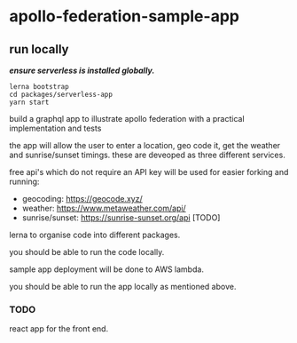 # apollo-federation-sample-app

## run locally

**_ensure serverless is installed globally._**

```
lerna bootstrap
cd packages/serverless-app
yarn start
```

build a graphql app to illustrate apollo federation with a practical implementation and tests

the app will allow the user to enter a location, geo code it, get the weather and sunrise/sunset timings. these are deveoped as three different services.

free api's which do not require an API key will be used for easier forking and running:

- geocoding: https://geocode.xyz/
- weather: https://www.metaweather.com/api/
- sunrise/sunset: https://sunrise-sunset.org/api [TODO]

lerna to organise code into different packages.

you should be able to run the code locally.

sample app deployment will be done to AWS lambda.

you should be able to run the app locally as mentioned above.

### TODO

react app for the front end.
